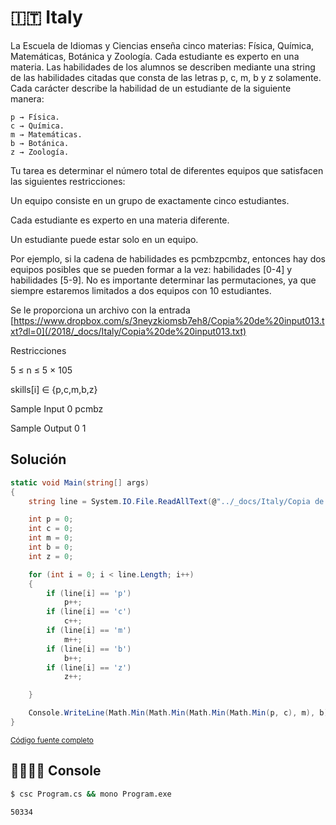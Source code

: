 # 🇮🇹 Italy

La Escuela de Idiomas y Ciencias enseña cinco materias: Física, Química, Matemáticas, Botánica y Zoología. Cada estudiante es experto en una materia. Las habilidades de los alumnos se describen mediante una string de las habilidades citadas que consta de las letras p, c, m, b y z solamente. Cada carácter describe la habilidad de un estudiante de la siguiente manera:

```
p → Física.
c → Química.
m → Matemáticas.
b → Botánica.
z → Zoología.
```

Tu tarea es determinar el número total de diferentes equipos que satisfacen las siguientes restricciones:
 
Un equipo consiste en un grupo de exactamente cinco estudiantes.

Cada estudiante es experto en una materia diferente.

Un estudiante puede estar solo en un equipo.
 
Por ejemplo, si la cadena de habilidades es pcmbzpcmbz, entonces hay dos equipos posibles que se pueden formar a la vez: habilidades [0-4] y habilidades [5-9]. No es importante determinar las permutaciones, ya que siempre estaremos limitados a dos equipos con 10 estudiantes.
 
Se le proporciona un archivo con la entrada [https://www.dropbox.com/s/3neyzkiomsb7eh8/Copia%20de%20input013.txt?dl=0](/2018/_docs/Italy/Copia%20de%20input013.txt)
 
Restricciones 

5 ≤ n ≤ 5 × 105

skills[i] ∈ {p,c,m,b,z}
 
Sample Input 0 pcmbz

Sample Output 0 1

## Solución 

```c#
static void Main(string[] args)
{
    string line = System.IO.File.ReadAllText(@"../_docs/Italy/Copia de input013.txt");

    int p = 0;
    int c = 0;
    int m = 0;
    int b = 0;
    int z = 0;

    for (int i = 0; i < line.Length; i++)
    {
        if (line[i] == 'p')
            p++;
        if (line[i] == 'c')
            c++;
        if (line[i] == 'm')
            m++;
        if (line[i] == 'b')
            b++;
        if (line[i] == 'z')
            z++;

    }

    Console.WriteLine(Math.Min(Math.Min(Math.Min(Math.Min(p, c), m), b), z));
}
```

<small>[Código fuente completo](Program.cs)</small>

## 👨‍💻👩‍💻 Console

```bash
$ csc Program.cs && mono Program.exe

50334
```

